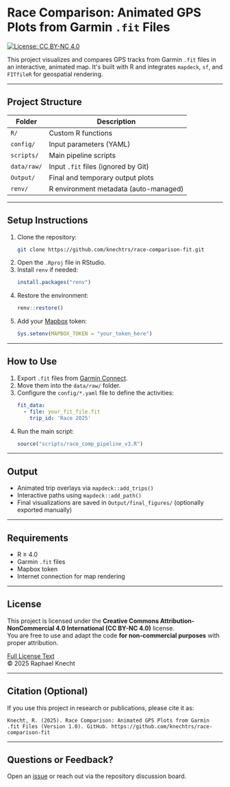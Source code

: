 # Race Comparison: Animated GPS Plots from Garmin `.fit` Files

[![License: CC BY-NC 4.0](https://licensebuttons.net/l/by-nc/4.0/88x31.png)](https://creativecommons.org/licenses/by-nc/4.0/)

This project visualizes and compares GPS tracks from Garmin `.fit` files in an interactive, animated map. It's built with R and integrates `mapdeck`, `sf`, and `FITfileR` for geospatial rendering.

---

## Project Structure

| Folder                  | Description                                  |
|------------------------|----------------------------------------------|
| `R/`                   | Custom R functions                           |
| `config/`              | Input parameters (YAML)                      |
| `scripts/`             | Main pipeline scripts                        |
| `data/raw/`            | Input `.fit` files (ignored by Git)          |
| `Output/`              | Final and temporary output plots             |
| `renv/`                | R environment metadata (auto-managed)        |

---

## Setup Instructions

1. Clone the repository:
   ```bash
   git clone https://github.com/knechtrs/race-comparison-fit.git
   ```
2. Open the `.Rproj` file in RStudio.
3. Install `renv` if needed:
   ```r
   install.packages("renv")
   ```
4. Restore the environment:
   ```r
   renv::restore()
   ```
5. Add your [Mapbox](https://www.mapbox.com/) token:
   ```r
   Sys.setenv(MAPBOX_TOKEN = "your_token_here")
   ```

---

## How to Use

1. Export `.fit` files from [Garmin Connect](https://connect.garmin.com/).
2. Move them into the `data/raw/` folder.
3. Configure the `config/*.yaml` file to define the activities:
   ```yaml
   fit_data:
     - file: your_fit_file.fit
       trip_id: 'Race 2025'
   ```
4. Run the main script:
   ```r
   source("scripts/race_comp_pipeline_v3.R")
   ```

---

## Output

- Animated trip overlays via `mapdeck::add_trips()`
- Interactive paths using `mapdeck::add_path()`
- Final visualizations are saved in `Output/final_figures/` (optionally exported manually)

---

## Requirements

- R ≥ 4.0
- Garmin `.fit` files
- Mapbox token
- Internet connection for map rendering

---

## License

This project is licensed under the **Creative Commons Attribution-NonCommercial 4.0 International (CC BY-NC 4.0)** license.  
You are free to use and adapt the code **for non-commercial purposes** with proper attribution.

[Full License Text](https://creativecommons.org/licenses/by-nc/4.0/legalcode)  
© 2025 Raphael Knecht

---

## Citation (Optional)

If you use this project in research or publications, please cite it as:

```
Knecht, R. (2025). Race Comparison: Animated GPS Plots from Garmin .fit Files (Version 1.0). GitHub. https://github.com/knechtrs/race-comparison-fit
```

---

## Questions or Feedback?

Open an [issue](https://github.com/knechtrs/race-comparison-fit/issues) or reach out via the repository discussion board.
